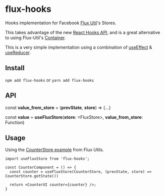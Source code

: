 # flux-hooks
Hooks implementation for Facebook [Flux Util](https://github.com/facebook/flux#Flux%20Utils)'s Stores.

This takes advantage of the new [React Hooks API](https://reactjs.org/docs/hooks-intro.html), and is a great alternative to using Flux-Util's [Container](https://facebook.github.io/flux/docs/flux-utils.html#container).

This is a very simple implementation using a combination of [useEffect](https://reactjs.org/docs/hooks-reference.html#useeffect) & [useReducer](https://reactjs.org/docs/hooks-reference.html#usereducer).

## Install
```npm add flux-hooks``` or ```yarn add flux-hooks```

## API


const **value_from_store** = (**prevState**, **store**) => {...}

const **value** = **useFluxStore**(**store**: \<FluxStore>, **value_from_store**: Function)

## Usage

Using the [CounterStore example](https://facebook.github.io/flux/docs/flux-utils.html#content) from Flux Utils. 

~~~
import useFluxStore from 'flux-hooks';

const CounterComponent = () => {
  const counter = useFluxStore(CounterStore, (prevState, store) => CounterStore.getState())

  return <CounterUI counter={counter} />;
}
~~~
